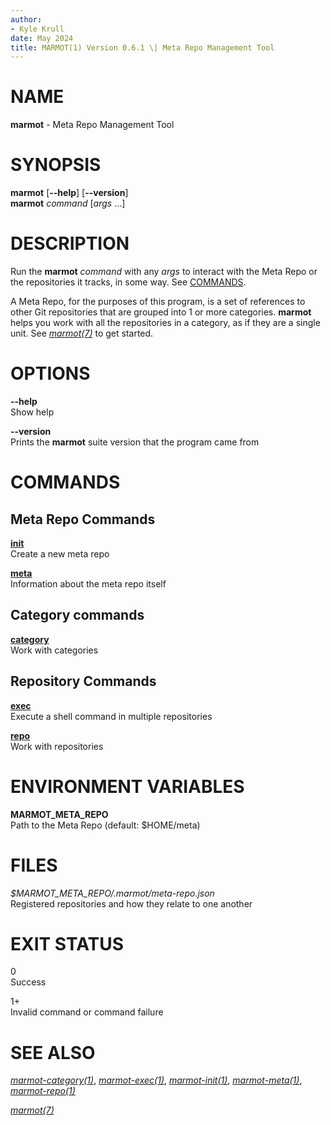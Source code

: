 ```yaml
---
author:
- Kyle Krull
date: May 2024
title: MARMOT(1) Version 0.6.1 \| Meta Repo Management Tool
---
```


<!---
man-pages reference: https://linux.die.net/man/7/man-pages
-->

# NAME

**marmot** - Meta Repo Management Tool

# SYNOPSIS

**marmot** \[**\--help**\] \[**\--version**\]\
**marmot** *command* \[*args* ...\]

# DESCRIPTION

Run the **marmot** *command* with any *args* to interact with the Meta
Repo or the repositories it tracks, in some way. See
[COMMANDS](#commands).

A Meta Repo, for the purposes of this program, is a set of references to
other Git repositories that are grouped into 1 or more categories.
**marmot** helps you work with all the repositories in a category, as if
they are a single unit. See [*marmot(7)*](./marmot.7.md) to get started.

# OPTIONS

**\--help**  
Show help

**\--version**  
Prints the **marmot** suite version that the program came from

# COMMANDS

## Meta Repo Commands

[**init**](./marmot-init.1.md)  
Create a new meta repo

[**meta**](./marmot-meta.1.md)  
Information about the meta repo itself

## Category commands

[**category**](./marmot-category.1.md)  
Work with categories

## Repository Commands

[**exec**](./marmot-exec.1.md)  
Execute a shell command in multiple repositories

[**repo**](./marmot-repo.1.md)  
Work with repositories

# ENVIRONMENT VARIABLES

**MARMOT_META_REPO**  
Path to the Meta Repo (default: \$HOME/meta)

# FILES

*\$MARMOT_META_REPO/.marmot/meta-repo.json*  
Registered repositories and how they relate to one another

# EXIT STATUS

0  
Success

1+  
Invalid command or command failure

# SEE ALSO

[*marmot-category(1)*](./marmot-category.1.md),
[*marmot-exec(1)*](./marmot-exec.1.md),
[*marmot-init(1)*](./marmot-init.1.md),
[*marmot-meta(1)*](./marmot-meta.1.md),
[*marmot-repo(1)*](./marmot-repo.1.md)

[*marmot(7)*](./marmot.7.md)
